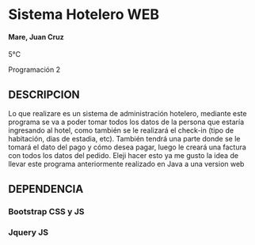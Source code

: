 # Sistema Hotelero WEB

#### Mare, Juan Cruz
5°C

Programación 2

## DESCRIPCION

Lo que realizare es un sistema de administración hotelero, mediante este programa se va a poder tomar 
todos los datos de la persona que estaría ingresando al hotel, como también se le realizará el check-in 
(tipo de habitación, dias de estadia, etc). También tendrá una parte donde se le tomará el dato del pago 
y cómo desea pagar, luego le creará una factura con todos los datos del pedido. Eleji hacer esto ya me gusto 
la idea de llevar este programa anteriormente realizado en Java a una version web

## DEPENDENCIA
### Bootstrap CSS y JS
### Jquery JS
